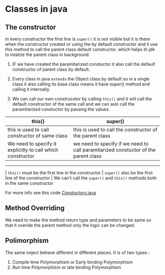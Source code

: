 # Classes in java

## The constructor

in every constructor the first line is `super()` it is not visible but it is there when the constructor created or using the by default constructor and it use this method to call the parent class default constructor. which helps th jdk to intalize the parent class in background.

1. IF we have created the paramitarized constuctor it also call the default constructor of parent class by default.

2. Every class in java `extends` the Object class by default so in a single class it also calling its base class means it have super() method and calling it internally.
3. We can call our own construcotor by calling `this()` and it will call the default constructor of the same call and we can aslo call the paramitarized constuctor by passing the values.

| this() | super() |
|--------|----------|
|this is used to call constructor of same class | this is used to call the constructor of the parent class|
| We need to specify it explicitly to call which constructor | we need to specify if we need to call paramitarized constuctor of the parent class | 
--------------------
| `this()` must be the first line in the constructor | `super()` also be the first line of the constructor | 
We can't call the `super()` and `this()` methods both in the same constructor

For more info see this code [Constuctors.java](Constructors.java)

## Method Overriding

We need to make the method return type and parameters to be same so that it overide the parent method only the logic can be changed.

## Polimorphism

The same onject behave different in different places. It is of two types :
1. Compile time Polymorphism or Early binding Polymorphism
2. Run time Polymorphism or late binding Polymorphism